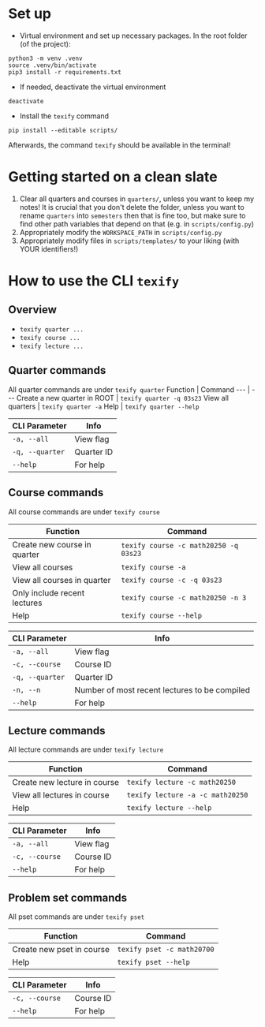 # Set up
- Virtual environment and set up necessary packages. In the root folder (of the project):
```
python3 -m venv .venv
source .venv/bin/activate
pip3 install -r requirements.txt
```
- If needed, deactivate the virtual environment
```
deactivate
```
- Install the `texify` command
```
pip install --editable scripts/
```
<!-- https://click.palletsprojects.com/en/8.1.x/setuptools/ -->
Afterwards, the command `texify` should be available in the terminal!

# Getting started on a clean slate
1. Clear all quarters and courses in `quarters/`, unless you want to keep my notes! It is crucial that you don't delete the folder, unless you want to rename `quarters` into `semesters` then that is fine too, but make sure to find other path variables that depend on that  (e.g. in `scripts/config.py`)
2. Appropriately modify the `WORKSPACE_PATH` in `scripts/config.py`
3. Appropriately modify files in `scripts/templates/` to your liking (with YOUR identifiers!)

# How to use the CLI `texify`
## Overview
- `texify quarter ...`
- `texify course ...`
- `texify lecture ...`
## Quarter commands
All quarter commands are under `texify quarter`
Function | Command
--- | ---
Create a new quarter in ROOT | `texify quarter -q 03s23`
View all quarters | `texify quarter -a`
Help | `texify quarter --help`

CLI Parameter | Info
--- | ---
`-a, --all` | View flag
`-q, --quarter` | Quarter ID
`--help` | For help

## Course commands
All course commands are under `texify course`

Function | Command
--- | ---
Create new course in quarter | `texify course -c math20250 -q 03s23`
View all courses | `texify course -a`
View all courses in quarter | `texify course -c -q 03s23`
Only include recent lectures | `texify course -c math20250 -n 3`
Help | `texify course --help`

CLI Parameter | Info
--- | ---
`-a, --all` | View flag
`-c, --course` | Course ID
`-q, --quarter` | Quarter ID
`-n, --n` | Number of most recent lectures to be compiled
`--help` | For help

## Lecture commands
All lecture commands are under `texify lecture`

Function | Command
--- | ---
Create new lecture in course | `texify lecture -c math20250`
View all lectures in course | `texify lecture -a -c math20250`
Help | `texify lecture --help`

CLI Parameter | Info
--- | ---
`-a, --all` | View flag
`-c, --course` | Course ID
`--help` | For help

## Problem set commands
All pset commands are under `texify pset`

Function | Command
--- | ---
Create new pset in course | `texify pset -c math20700`
Help | `texify pset --help`

CLI Parameter | Info
--- | ---
`-c, --course` | Course ID
`--help` | For help


